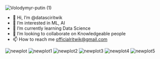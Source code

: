 ![Volodymyr-putin (1)](https://user-images.githubusercontent.com/97968834/163408358-7b965a0c-9019-4ced-ba6b-e23b05b16f64.png)

- 👋 Hi, I’m @datasciritwik
- 👀 I’m interested in ML, AI
- 🌱 I’m currently learning Data Science
- 💞️ I’m looking to collaborate on Knowledgeable people
- 📫 How to reach me officialritwik@gmail.com

<!---
datasciritwik/datasciritwik is a ✨ special ✨ repository because its `README.md` (this file) appears on your GitHub profile.
You can click the Preview link to take a look at your changes.
--->
![newplot](https://user-images.githubusercontent.com/97968834/163406874-aef79bf3-d105-45b3-8dfa-74e30c526c20.png)
![newplot1](https://user-images.githubusercontent.com/97968834/163406939-5cb3d077-8026-4f9f-94c7-9fe33135eeb1.png)
![newplot2](https://user-images.githubusercontent.com/97968834/163406972-e88afb85-0b60-4602-9968-bd096716450f.png)
![newplot3](https://user-images.githubusercontent.com/97968834/163406981-378ae9fa-097b-4a81-ac8c-f94a1d08190c.png)
![newplot4](https://user-images.githubusercontent.com/97968834/163406994-7ee873a7-90c8-44e1-9a99-32ba4e4b91d3.png)
![newplot5](https://user-images.githubusercontent.com/97968834/163407029-9f89883d-306e-41bc-88d5-e4e71edd69ec.png)
